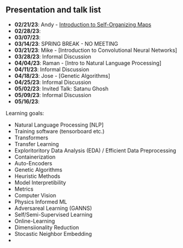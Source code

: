 ## Presentation and talk list
- **02/21/23**: Andy - [Introduction to Self-Organizing Maps](https://github.com/UNH-Machine-Learning-in-Space-Physics/newb_som)
- **02/28/23**:
- **03/07/23**:
- **03/14/23**: SPRING BREAK - NO MEETING
- **03/21/23**: Mike - [Introduction to Convolutional Neural Networks]
- **03/28/23**: Informal Discussion
- **04/04/23**: Raman - [Intro to Natural Language Processing]
- **04/11/23**: Informal Discussion
- **04/18/23**: Jose - [Genetic Algorithms]
- **04/25/23**: Informal Discussion
- **05/02/23**: Invited Talk: Satanu Ghosh
- **05/09/23**: Informal Discussion
- **05/16/23**: 


Learning goals:
- Natural Language Processing [NLP]
- Training software (tensorboard etc.)
- Transformers
- Transfer Learning
- Exploritoritory Data Analysis (EDA) / Efficient Data Preprocessing
- Containerization 
- Auto-Encoders
- Genetic Algorithms
- Heuristic Methods
- Model Interpretibility
- Metrics
- Computer Vision
- Physics Informed ML
- Adversareal Learning (GANNS)
- Self/Semi-Supervised Learning
- Online-Learning
- Dimensiionality Reduction
- Stocastic Neighbor Embedding
- 
